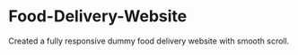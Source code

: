 # Food-Delivery-Website
Created a fully responsive dummy food delivery website with smooth scroll. 
